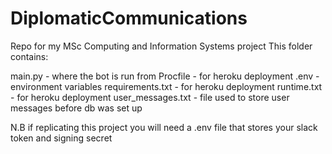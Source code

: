 # DiplomaticCommunications
Repo for my MSc Computing and Information Systems project
This folder contains:

main.py - where the bot is run from
Procfile - for heroku deployment
.env - environment variables
requirements.txt - for heroku deployment
runtime.txt - for heroku deployment
user_messages.txt - file used to store user messages before db was set up

N.B if replicating this project you will need a .env file that stores your slack token and signing secret
